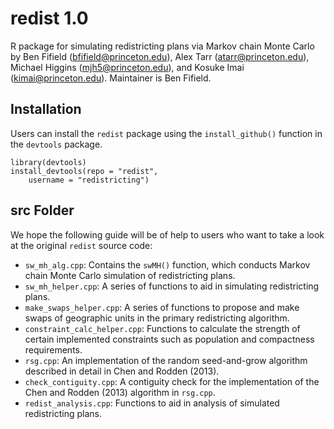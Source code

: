 # redist 1.0
R package for simulating redistricting plans via Markov chain Monte
Carlo by Ben Fifield ([bfifield@princeton.edu](bfifield@princeton.edu)),
Alex Tarr ([atarr@princeton.edu](atarr@princeton.edu)), Michael
Higgins ([mjh5@princeton.edu](mjh5@princeton.edu)), and Kosuke Imai
([kimai@princeton.edu](kimai@princeton.edu)). Maintainer is Ben Fifield.

## Installation
Users can install the `redist` package using the `install_github()`
function in the `devtools` package.

```
library(devtools)
install_devtools(repo = "redist",
	username = "redistricting")
```

## src Folder
We hope the following guide will be of help to users who want to take a look at the original
`redist` source code:
- `sw_mh_alg.cpp`: Contains the `swMH()` function, which conducts
Markov chain Monte Carlo simulation of redistricting plans.
- `sw_mh_helper.cpp`: A series of functions to aid in simulating
  redistricting plans.
- `make_swaps_helper.cpp`: A series of functions to propose and make
swaps of geographic units in the primary redistricting algorithm.
- `constraint_calc_helper.cpp`: Functions to calculate the strength of
certain implemented constraints such as population and compactness
requirements.
- `rsg.cpp`: An implementation of the random seed-and-grow algorithm
described in detail in Chen and Rodden (2013).
- `check_contiguity.cpp`: A contiguity check for the implementation of
the Chen and Rodden (2013) algorithm in `rsg.cpp`.
- `redist_analysis.cpp`: Functions to aid in analysis of simulated
redistricting plans.
  

